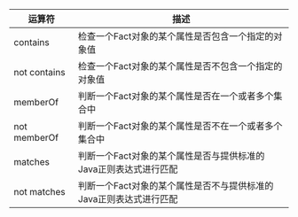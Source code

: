 运算符| 描述
-------- | -----
contains | 检查一个Fact对象的某个属性是否包含一个指定的对象值
not contains | 检查一个Fact对象的某个属性是否不包含一个指定的对象值
memberOf | 判断一个Fact对象的某个属性是否在一个或者多个集合中
not memberOf | 判断一个Fact对象的某个属性是否不在一个或者多个集合中
matches | 判断一个Fact对象的某个属性是否与提供标准的Java正则表达式进行匹配
not matches | 判断一个Fact对象的某个属性是否不与提供标准的Java正则表达式进行匹配
